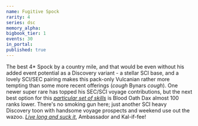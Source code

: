 ```yaml
---
name: Fugitive Spock
rarity: 4
series: dsc
memory_alpha:
bigbook_tier: 1
events: 30
in_portal:
published: true
---
```


 The best 4* Spock by a country mile, and that would be even without his added event potential as a Discovery variant - a stellar SCI base, and a lovely SCI/SEC pairing makes this pack-only Vulcanian rather more tempting than some more recent offerings (*cough* Bynars *cough*). One newer super rare has topped his SEC/SCI voyage contributions, but the next best option for this [_particular set of skills_](https://www.youtube.com/watch?v=jZOywn1qArI) is Blood Oath Dax almost 100 ranks lower. There's no smoking gun here; just another SCI heavy Discovery toon with handsome voyage prospects and weekend use out the wazoo. [_Live long and suck it_](https://youtu.be/BJnRJvTx4uQ?t=60), Ambassador and Kal-if-fee!
